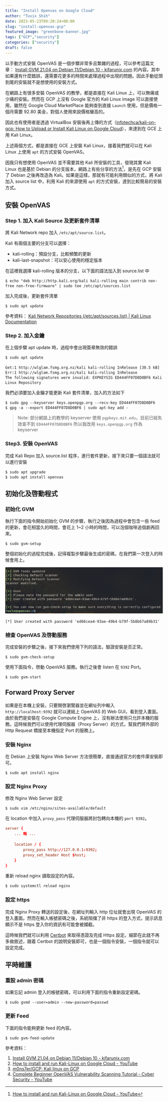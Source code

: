 ```yaml
---
title: "Install Openvas on Google Cloud"
author: "Tuvix Shih"
date: 2023-05-23T09:20:24+08:00
slug: "install-openvas-gcp"
featured_image: "greenbone-banner.jpg"
tags: ["GCP","security"]
categories: ["security"]
draft: false
---
```


以手動方式安裝 OpenVAS 是一個步驟非常多且繁雜的過程，可以參考這篇文章： [Install GVM 21.04 on Debian 11/Debian 10 - kifarunix.com](https://kifarunix.com/install-gvm-21-04-on-debian-11-debian-10/) 的內容。其中如果還有什麼錯誤，還需要花更多的時間來處理過程中出現的問題。因此手動從頭到尾的安裝就不是想使用的安裝方式。

在網路上有很多安裝 OpenVAS 的教學，都是直接在 Kali Linux 上，可以無痛或少痛的安裝。然而在 GCP 上沒有 Google 官方的 Kali Linux image 可以直接使用，雖然在 Google Cloud MarketPlace 能夠查到直接 `Launch` 使用，但是價格一個月需要 92.80 美金，對個人使用來說價格蠻高的。

因此也有使用者是透過 VirtualBox 安裝後再上傳的方式（[infotechca/kali-on-gcp: How to Upload or Install Kali Linux on Google Cloud](https://github.com/infotechca/kali-on-gcp)），來達到在 GCE 上用 Kali Linux。

上述兩個方式，都是直接在 GCE 上安裝 Kali Linux，接着我們就可以在 Kali Linux 上使用 `apt` 的方式安裝 OpenVAS。

因我只有想使用 OpenVAS 並不需要其他 Kali 所安裝的工具，發現其實 Kali Linux 也是基於 Debian 的分支版本，網路上有些分享的方法[^note2]，是先在 GCP 安裝了 Debian 之後再改造為 Kali。如果是這樣，那就有可能利用類似的方式，將 Kali 加入 source list 中，利用 Kali 的來源使用 `apt` 的方式安裝，達到比較簡易的安裝方式。

[^note2]:[How to install and run Kali-Linux on Google Cloud - YouTube](https://www.youtube.com/watch?v=XRJMA67Beh4)

## 安裝 OpenVAS
### Step 1. 加入 Kali Source 及更新套件清單
將 Kali Network repo 加入 `/etc/apt/source.list`。

Kali 有兩個主要的分支可以選擇：
- kali-rolling：預設分支，比較頻繁的更新
- kali-last-snapshot：可以安心使用的穩定版本

在這裡我選擇 kali-rolling 版本的分支，以下面的語法加入到 source.list 中

```shell
$ echo "deb http://http.kali.org/kali kali-rolling main contrib non-free non-free-firmware" | sudo tee /etc/apt/sources.list
```

加入完成後，更新套件清單

```shell
$ sudo apt update
```

參考資料：
[Kali Network Repositories (/etc/apt/sources.list) | Kali Linux Documentation](https://www.kali.org/docs/general-use/kali-linux-sources-list-repositories/)

### Step 2. 加入金鑰

在上個步驟 apt update 時，過程中會出現簽章無效的錯誤

```shell
$ sudo apt update

Get:1 http://wlglam.fsmg.org.nz/kali kali-rolling InRelease [30.5 kB]
Err:1 http://wlglam.fsmg.org.nz/kali kali-rolling InRelease
The following signatures were invalid: EXPKEYSIG ED444FF07D8D0BF6 Kali Linux Repository
```

我們必須要加入金鑰才能更新 Kali 套件清單，加入的方法如下

```shell
$ sudo gpg --keyserver keys.openpgp.org --recv-key ED444FF07D8D0BF6
$ gpg -a --export ED444FF07D8D0BF6 | sudo apt-key add -
```
> Note:
> 部分網路上的教學的 keyserver 使用 `pgpkeys.mit.edu`，目前已經失效查不到 `ED444FF07D8D0BF6`
> 所以我改用 `keys.openpgp.org` 作為 keyserver

### Step3. 安裝 OpenVAS

完成 Kali Repo 加入 source.list 程序，進行套件更新，接下來只要一個語法就可以進行安裝
```shell
$ sudo apt upgrade
$ sudo apt install openvas
```

## 初始化及啓動程式
### 初始化 GVM

執行下面的指令開始初始化 GVM 的步驟，執行之後因為過程中會包含一些 feed 的更新，會花相當久的時間，會花上 1~2 小時的時間，可以泡個咖啡追個劇再回來。

```shell
$ sudo gvm-setup
```

整個初始化的過程完成後，記得複製步驟最後生成的密碼，在我們第一次登入的時候會用上。

![gvm-setup-passwd](gvm-setup-passwd.png)

```
[*] User created with password 'ed66cea4-93ae-49b4-b79f-5b8b67a89b31'
```

### 檢查 OpenVAS 及啓動服務

完成安裝的步驟之後，接下來我們使用下列的語法，驗證安裝是否正常。

```shell
$ sudo gvm-check-setup
```

使用下面指令，啓動 OpenVAS 服務。執行之後會 listen 在 `9392` Port。

```shell
$ sudo gvm-start
```


## Forward Proxy Server

如果是在本機上安裝，只要開啓瀏覽器並在網址列中輸入 `http://localhost:9392` 就可以連結上 OpenVAS 的 Web GUI，看到登入畫面。由於我們是安裝在 Google Compute Engine 上，沒有辦法使用只允許本機的服務。這時候我們可以使用代理伺服器（Proxy Server）的方式，幫我們將外部的 Http Requeat 橋接至本機指定 Port 的服務上。

### 安裝 Nginx

在 Debian 上安裝 Nginx Web Server 方法很簡單，直接通過官方的套件庫安裝即可。

```shell
$ sudo apt install nginx
```

### 設定 Nginx Proxy 

修改 Nginx Web Server 設定
```shell
$ sudo vim /etc/nginx/sites-available/default
```

在 location 中加入 `proxy_pass` 代理伺服器將封包轉向本機的 `port 9392`。

```conf
server {
    ... 略 ...
    
    location / {
        proxy_pass http://127.0.0.1:9392;
        proxy_set_header Host $host;
    }
}
```

重新 reload nginx 讀取設定的內容。

```bash
$ sudo systemctl reload nginx
```

### 設定 https

完成 Nginx Proxy 轉送的設定後，在網址列輸入 http 位址就會出現 OpenVAS 的登入畫面。然而在輸入帳號密碼之後，系統阻擋了非 https 的登入方式，提示訊息顯示不是  https 登入你的資訊有可能會被攔截。

這時候我們就可以利用 [Certbot](https://certbot.eff.org/) 來取得憑證及完成 Https 設定。細節在此就不再多做敘述，跟着 Certbot 的說明安裝即可，也是一個指令安裝，一個指令就可以設定完成。

## 平時維護

### 重設 admin 密碼

如果忘記 admin 登入的帳號密碼，可以利用下面的指令重新設定密碼。

```shell
$ sudo gvmd --user=admin --new-password=passwd
```


### 更新 Feed

下面的指令能夠更新 feed 的內容。

```shell
$ sudo gvm-feed-update
```


參考資料：
1. [Install GVM 21.04 on Debian 11/Debian 10 - kifarunix.com](https://kifarunix.com/install-gvm-21-04-on-debian-11-debian-10/)
2. [How to install and run Kali-Linux on Google Cloud - YouTube](https://www.youtube.com/watch?v=XRJMA67Beh4)
3. [m0ns7er/GCP: Kali linux on GCP](https://github.com/m0ns7er/GCP)
4. [Complete Beginner OpenVAS Vulnerability Scanning Tutorial - Cyber Security - YouTube](https://www.youtube.com/watch?v=LGh2SetiKaY)
